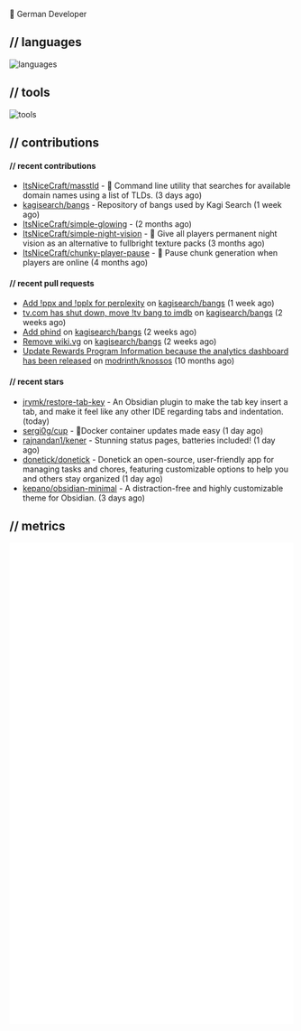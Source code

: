 👋 German Developer

## // languages
![languages](https://skillicons.dev/icons?i=py,go,bash)

## // tools

![tools](https://skillicons.dev/icons?i=androidstudio,arch,aws,azure,cloudflare,discord,docker,figma,fediverse,gcp,git,github,githubactions,gitlab,grafana,idea,jenkins,linux,mastodon,mongodb,nodejs,prometheus,raspberrypi,selenium,svg,twitter,workers,vercel,visualstudio,vscode)

## // contributions

#### // recent contributions

- [ItsNiceCraft/masstld](https://github.com/ItsNiceCraft/masstld) - 🧭 Command line utility that searches for available domain names using a list of TLDs. (3 days ago)
- [kagisearch/bangs](https://github.com/kagisearch/bangs) - Repository of bangs used by Kagi Search (1 week ago)
- [ItsNiceCraft/simple-glowing](https://github.com/ItsNiceCraft/simple-glowing) -  (2 months ago)
- [ItsNiceCraft/simple-night-vision](https://github.com/ItsNiceCraft/simple-night-vision) - 🔦 Give all players permanent night vision as an alternative to fullbright texture packs (3 months ago)
- [ItsNiceCraft/chunky-player-pause](https://github.com/ItsNiceCraft/chunky-player-pause) - 🚦 Pause chunk generation when players are online (4 months ago)

#### // recent pull requests

- [Add !ppx and !pplx for perplexity](https://github.com/kagisearch/bangs/pull/187) on [kagisearch/bangs](https://github.com/kagisearch/bangs) (1 week ago)
- [tv.com has shut down, move !tv bang to imdb](https://github.com/kagisearch/bangs/pull/180) on [kagisearch/bangs](https://github.com/kagisearch/bangs) (2 weeks ago)
- [Add phind](https://github.com/kagisearch/bangs/pull/178) on [kagisearch/bangs](https://github.com/kagisearch/bangs) (2 weeks ago)
- [Remove wiki.vg](https://github.com/kagisearch/bangs/pull/173) on [kagisearch/bangs](https://github.com/kagisearch/bangs) (2 weeks ago)
- [Update Rewards Program Information because the analytics dashboard has been released](https://github.com/modrinth/knossos/pull/1712) on [modrinth/knossos](https://github.com/modrinth/knossos) (10 months ago)

#### // recent stars

- [jrymk/restore-tab-key](https://github.com/jrymk/restore-tab-key) - An Obsidian plugin to make the tab key insert a tab, and make it feel like any other IDE regarding tabs and indentation. (today)
- [sergi0g/cup](https://github.com/sergi0g/cup) - 🥤Docker container updates made easy (1 day ago)
- [rajnandan1/kener](https://github.com/rajnandan1/kener) - Stunning status pages, batteries included! (1 day ago)
- [donetick/donetick](https://github.com/donetick/donetick) - Donetick an open-source, user-friendly app for managing tasks and chores, featuring customizable options to help you and others stay organized (1 day ago)
- [kepano/obsidian-minimal](https://github.com/kepano/obsidian-minimal) - A distraction-free and highly customizable theme for Obsidian. (3 days ago)

## // metrics

![metrics](/github-metrics.svg)
